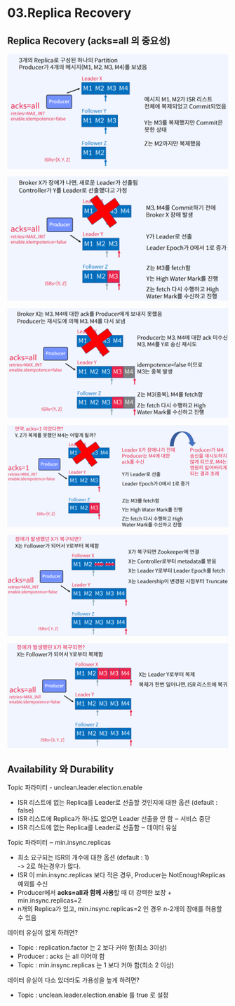 # 03.Replica Recovery

## Replica Recovery (acks=all 의 중요성)

![](<../../../.gitbook/assets/image (12).png>)

![](<../../../.gitbook/assets/image (15) (1).png>)

![](<../../../.gitbook/assets/image (4).png>)

![](<../../../.gitbook/assets/image (25) (1).png>)

![](<../../../.gitbook/assets/image (13).png>)

![](<../../../.gitbook/assets/image (10).png>)

## Availability 와 Durability

Topic 파라미터 - unclean.leader.election.enable

* ISR 리스트에 없는 Replica를 Leader로 선출할 것인지에 대한 옵션 (default : false)
* ISR 리스트에 Replica가 하나도 없으면 Leader 선출을 안 함 ‒ 서비스 중단
* ISR 리스트에 없는 Replica를 Leader로 선출함 ‒ 데이터 유실

Topic 파라미터 ‒ min.insync.replicas

* 최소 요구되는 ISR의 개수에 대한 옵션 (default : 1)\
  \-> 2로 하는경우가 많다.&#x20;
* ISR 이 min.insync.replicas 보다 적은 경우, Producer는 NotEnoughReplicas 예외를 수신
* Producer에서 **acks=all과 함께 사용**할 때 더 강력한 보장 + min.insync.replicas=2
* n개의 Replica가 있고, min.insync.replicas=2 인 경우 n-2개의 장애를 허용할 수 있음

데이터 유실이 없게 하려면?

* Topic : replication.factor 는 2 보다 커야 함(최소 3이상)
* Producer : acks 는 all 이어야 함
* Topic : min.insync.replicas 는 1 보다 커야 함(최소 2 이상)

데이터 유실이 다소 있더라도 가용성을 높게 하려면?

* Topic : unclean.leader.election.enable 를 true 로 설정
